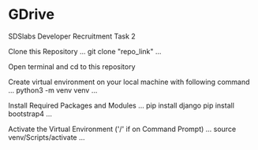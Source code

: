 # GDrive
SDSlabs Developer Recruitment Task 2

Clone this Repository
...
git clone "repo_link"
...

Open terminal and cd to this repository

Create virtual environment on your local machine with following command
...
python3 -m venv venv
...

Install Required Packages and Modules
...
pip install django
pip install bootstrap4
...

Activate the Virtual Environment ('/' if on Command Prompt)
...
source venv/Scripts/activate
...


